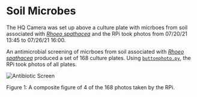 # Soil Microbes

The HQ Camera was set up above a culture plate with micrboes from soil associated with [*Rhoeo spathacea*](https://en.wikipedia.org/wiki/Tradescantia_spathacea) and the RPi took photos from 07/20/21 13:45 to 07/26/21 16:00.

An antimicrobial screening of micrboes from soil associated with [*Rhoeo spathacea*](https://en.wikipedia.org/wiki/Tradescantia_spathacea) produced a set of 168 culture plates.
Using [`buttonphoto.py`](../scripts/README.md#buttonphoto.py), the RPi took photos of all plates.

![Antibiotic Screen](https://user-images.githubusercontent.com/66045478/148144701-d6a93342-ea08-4afe-909c-1298d24c3e0f.png)

Figure 1: A composite figure of 4 of the 168 photos taken by the RPi.
